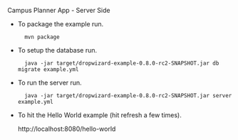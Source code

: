 
Campus Planner App - Server Side

* To package the example run.

        mvn package

* To setup the database run.

        java -jar target/dropwizard-example-0.8.0-rc2-SNAPSHOT.jar db migrate example.yml

* To run the server run.

        java -jar target/dropwizard-example-0.8.0-rc2-SNAPSHOT.jar server example.yml

* To hit the Hello World example (hit refresh a few times).

	http://localhost:8080/hello-world

